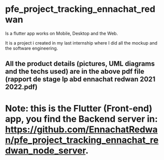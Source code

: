 # pfe_project_tracking_ennachat_redwan

Is a flutter app works on Mobile, Desktop and the Web.

It is a project i created in my last internship where I did all the mockup and the software engineering.

## All the product details (pictures, UML diagrams and the techs used) are in the above pdf file (rapport de stage lp abd ennachat redwan 2021 2022.pdf)

# Note: this is the Flutter (Front-end) app, you find the Backend server in: https://github.com/EnnachatRedwan/pfe_project_tracking_ennachat_redwan_node_server.
